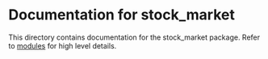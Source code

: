 # Documentation for stock_market

This directory contains documentation for the stock_market package.
Refer to [modules](https://github.com/jk1mm/stock_market#modules) for
high level details.

